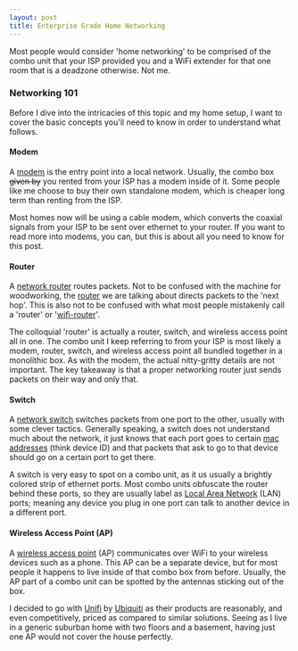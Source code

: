```yaml
---
layout: post
title: Enterprise Grade Home Networking
---
```


Most people would consider 'home networking' to be comprised of the combo unit that your ISP provided you and a WiFi extender for that one room that is a deadzone otherwise. Not me.

### Networking 101

Before I dive into the intricacies of this topic and my home setup, I want to cover the basic concepts you'll need to know in order to understand what follows. 

#### Modem

A [modem](https://en.wikipedia.org/wiki/Cable_modem) is the entry point into a local network. Usually, the combo box ~~given by~~ you rented from your ISP has a modem inside of it. Some people like me choose to buy their own standalone modem, which is cheaper long term than renting from the ISP.

Most homes now will be using a cable modem, which converts the coaxial signals from your ISP to be sent over ethernet to your router. If you want to read more into modems, you can, but this is about all you need to know for this post.

#### Router

A [network router](https://en.wikipedia.org/wiki/Router_(computing)) routes packets. Not to be confused with the machine for woodworking, the [router](https://www.dummies.com/programming/networking/network-basics-routers/) we are talking about directs packets to the 'next hop'. This is also not to be confused with what most people mistakenly call a 'router' or '[wifi-router](https://en.wikipedia.org/wiki/Wireless_router)'.

The colloquial 'router' is actually a router, switch, and wireless access point all in one. The combo unit I keep referring to from your ISP is most likely a modem, router, switch, and wireless access point all bundled together in a monolithic box. As with the modem, the actual nitty-gritty details are not important. The key takeaway is that a proper networking router just sends packets on their way and only that.

#### Switch

A [network switch](https://en.wikipedia.org/wiki/Network_switch) switches packets from one port to the other, usually with some clever tactics. Generally speaking, a switch does not understand much about the network, it just knows that each port goes to certain [mac addresses](https://en.wikipedia.org/wiki/MAC_address) (think device ID) and that packets that ask to go to that device should go on a certain port to get there.

A switch is very easy to spot on a combo unit, as it us usually a brightly colored strip of ethernet ports. Most combo units obfuscate the router behind these ports, so they are usually label as [Local Area Network](https://en.wikipedia.org/wiki/Local_area_network) (LAN) ports; meaning any device you plug in one port can talk to another device in a different port.

#### Wireless Access Point (AP)

A [wireless access point](https://en.wikipedia.org/wiki/Wireless_access_point) (AP) communicates over WiFi to your wireless devices such as a phone. This AP can be a separate device, but for most people it happens to live inside of that combo box from before. Usually, the AP part of a combo unit can be spotted by the antennas sticking out of the box.

<amp-img width="800" height="320" layout="responsive" src="/assets/network-post/all-good.jpg" alt="A screenshot of my Unifi dashboard"></amp-img>

I decided to go with [Unifi](https://unifi-sdn.ui.com) by [Ubiquiti](https://www.ui.com) as their products are reasonably, and even competitively, priced as compared to similar solutions. Seeing as I live in a generic suburban home with two floors and a basement, having just one AP would not cover the house perfectly.